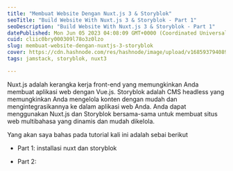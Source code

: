 ```yaml
---
title: "Membuat Website Dengan Nuxt.js 3 & Storyblok"
seoTitle: "Build Website With Nuxt.js 3 & Storyblok - Part 1"
seoDescription: "Build Website With Nuxt.js 3 & Storyblok - Part 1"
datePublished: Mon Jun 05 2023 04:08:09 GMT+0000 (Coordinated Universal Time)
cuid: cliic0bry000309l78o3z0lzo
slug: membuat-website-dengan-nuxtjs-3-storyblok
cover: https://cdn.hashnode.com/res/hashnode/image/upload/v1685937940893/37913584-4367-4367-846a-24b45609803d.png
tags: jamstack, storyblok, nuxt3

---
```


Nuxt.js adalah kerangka kerja front-end yang memungkinkan Anda membuat aplikasi web dengan Vue.js. Storyblok adalah CMS headless yang memungkinkan Anda mengelola konten dengan mudah dan mengintegrasikannya ke dalam aplikasi web Anda. Anda dapat menggunakan Nuxt.js dan Storyblok bersama-sama untuk membuat situs web multibahasa yang dinamis dan mudah dikelola.

Yang akan saya bahas pada tutorial kali ini adalah sebai berikut

* Part 1: installasi nuxt dan storyblok
    
* Part 2: